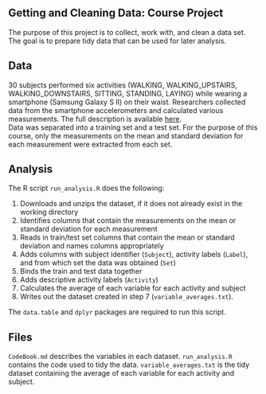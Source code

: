 ## Getting and Cleaning Data: Course Project
The purpose of this project is to collect, work with, and clean a data set. The goal is to prepare tidy data that can be used for later analysis.
## Data
30 subjects performed six activities (WALKING, WALKING_UPSTAIRS, WALKING_DOWNSTAIRS, SITTING, STANDING, LAYING) while wearing a smartphone (Samsung Galaxy S II) on their waist. Researchers collected data from the smartphone accelerometers and calculated various measurements. The full description is available [here](http://archive.ics.uci.edu/ml/datasets/Human+Activity+Recognition+Using+Smartphones).    
Data was separated into a training set and a test set. For the purpose of this course, only the measurements on the mean and standard deviation for each measurement were extracted from each set. 
## Analysis
The R script `run_analysis.R` does the following:  
1. Downloads and unzips the dataset, if it does not already exist in the working directory
2. Identifies columns that contain the measurements on the mean or standard deviation for each measurement
3. Reads in train/test set columns that contain the mean or standard deviation and names columns appropriately
4. Adds columns with subject identifier (`Subject`), activity labels (`Label`), and from which set the data was obtained (`Set`)
5. Binds the train and test data together
6. Adds descriptive activity labels (`Activity`)
7. Calculates the average of each variable for each activity and subject
8. Writes out the dataset created in step 7 (`variable_averages.txt`).  

The `data.table` and `dplyr` packages are required to run this script.
## Files
`CodeBook.md` describes the variables in each dataset.
`run_analysis.R` contains the code used to tidy the data.
`variable_averages.txt` is the tidy dataset containing the average of each variable for each activity and subject.
